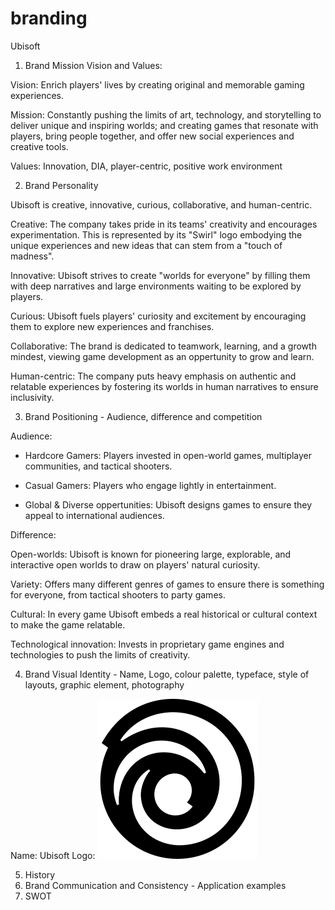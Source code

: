 # branding

Ubisoft

1. Brand Mission Vision and Values:

Vision: Enrich players' lives by creating original and memorable gaming experiences.

Mission: Constantly pushing the limits of art, technology, and storytelling to deliver unique and inspiring worlds; and creating games that resonate with players, bring people together, and offer new social experiences and creative tools.

Values: Innovation, DIA, player-centric, positive work environment

2. Brand Personality

Ubisoft is creative, innovative, curious, collaborative, and human-centric.

Creative: The company takes pride in its teams' creativity and encourages experimentation. This is represented by its "Swirl" logo embodying the unique experiences and new ideas that can stem from a "touch of madness".

Innovative: Ubisoft strives to create "worlds for everyone" by filling them with deep narratives and large environments waiting to be explored by players.

Curious: Ubisoft fuels players' curiosity and excitement by encouraging them to explore new experiences and franchises.

Collaborative: The brand is dedicated to teamwork, learning, and a growth mindest, viewing game development as an oppertunity to grow and learn.

Human-centric: The company puts heavy emphasis on authentic and relatable experiences by fostering its worlds in human narratives to ensure inclusivity.

3. Brand Positioning - Audience, difference and competition

Audience:

- Hardcore Gamers: Players invested in open-world games, multiplayer communities, and tactical shooters.

- Casual Gamers: Players who engage lightly in entertainment.

- Global & Diverse oppertunities: Ubisoft designs games to ensure they appeal to international audiences.

Difference:

Open-worlds: Ubisoft is known for pioneering large, explorable, and interactive open worlds to draw on players' natural curiosity.

Variety: Offers many different genres of games to ensure there is something for everyone, from tactical shooters to party games.

Cultural: In every game Ubisoft embeds a real historical or cultural context to make the game relatable.

Technological innovation: Invests in proprietary game engines and technologies to push the limits of creativity.

4. Brand Visual Identity - Name, Logo, colour palette, typeface, style of layouts,
graphic element, photography

Name: Ubisoft
Logo: ![logo](./media/Ubisoft.svg)

5. History
6. Brand Communication and Consistency - Application examples
7. SWOT